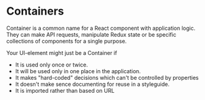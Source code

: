 # Containers

Container is a common name for a React component with application logic. They can make API requests, manipulate Redux state or be specific collections of components for a single purpose.

Your UI-element might just be a Container if

- It is used only once or twice.
- It will be used only in one place in the application.
- It makes "hard-coded" decisions which can't be controlled by properties
- It doesn't make sence documenting for reuse in a styleguide.
- It is imported rather than based on URL
